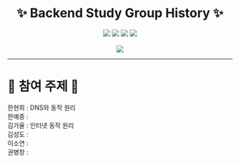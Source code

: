 
<h1 align="center"> ✨ Backend Study Group History ✨</h1>
<p align="center">
<img src="https://img.shields.io/badge/ORACLE-F80000?style=flat&logo=oracle&logoColor=white"/> <img src="https://img.shields.io/badge/Git-181717?style=flat&logo=github&logoColor=white"/> <img src="https://img.shields.io/badge/JAVA-E84D3D?style=flat&logo=joplin&logoColor=white"/> <img src="https://img.shields.io/badge/Js-F7DF1E?style=flat&logo=javascript&logoColor=white"/><br>
<br>
<img src="https://github.com/gayulz/BackEndRoadMap/assets/109029219/18a1483e-6659-446b-af66-0776e1c51c5d">
</p>
<hr>
<h1> 🐳 참여 주제 🐳 </h1>
<p>
  한현희 : DNS와 동작 원리 <br>
  한예종 :  <br>
  김가율 : 인터넷 동작 원리   <br>
  김성도 :  <br>
  이소연 :  <br>
  권병창 :  <br>
</p>
